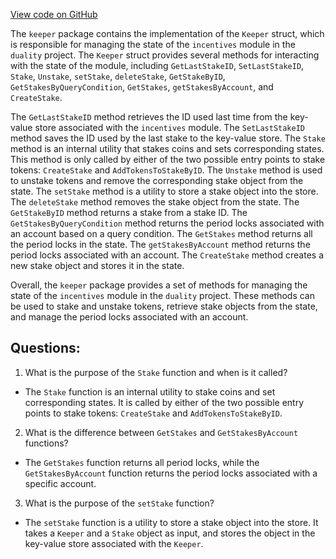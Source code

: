 [View code on GitHub](https://github.com/duality-labs/duality/incentives/keeper/stake.go)

The `keeper` package contains the implementation of the `Keeper` struct, which is responsible for managing the state of the `incentives` module in the `duality` project. The `Keeper` struct provides several methods for interacting with the state of the module, including `GetLastStakeID`, `SetLastStakeID`, `Stake`, `Unstake`, `setStake`, `deleteStake`, `GetStakeByID`, `GetStakesByQueryCondition`, `GetStakes`, `getStakesByAccount`, and `CreateStake`.

The `GetLastStakeID` method retrieves the ID used last time from the key-value store associated with the `incentives` module. The `SetLastStakeID` method saves the ID used by the last stake to the key-value store. The `Stake` method is an internal utility that stakes coins and sets corresponding states. This method is only called by either of the two possible entry points to stake tokens: `CreateStake` and `AddTokensToStakeByID`. The `Unstake` method is used to unstake tokens and remove the corresponding stake object from the state. The `setStake` method is a utility to store a stake object into the store. The `deleteStake` method removes the stake object from the state. The `GetStakeByID` method returns a stake from a stake ID. The `GetStakesByQueryCondition` method returns the period locks associated with an account based on a query condition. The `GetStakes` method returns all the period locks in the state. The `getStakesByAccount` method returns the period locks associated with an account. The `CreateStake` method creates a new stake object and stores it in the state.

Overall, the `keeper` package provides a set of methods for managing the state of the `incentives` module in the `duality` project. These methods can be used to stake and unstake tokens, retrieve stake objects from the state, and manage the period locks associated with an account.
## Questions: 
 1. What is the purpose of the `Stake` function and when is it called?
- The `Stake` function is an internal utility to stake coins and set corresponding states. It is called by either of the two possible entry points to stake tokens: `CreateStake` and `AddTokensToStakeByID`.

2. What is the difference between `GetStakes` and `GetStakesByAccount` functions?
- The `GetStakes` function returns all period locks, while the `GetStakesByAccount` function returns the period locks associated with a specific account.

3. What is the purpose of the `setStake` function?
- The `setStake` function is a utility to store a stake object into the store. It takes a `Keeper` and a `Stake` object as input, and stores the object in the key-value store associated with the `Keeper`.